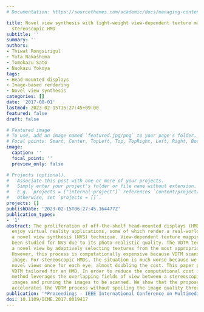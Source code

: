 ```yaml
---
# Documentation: https://sourcethemes.com/academic/docs/managing-content/

title: Novel view synthesis with light-weight view-dependent texture mapping for a
  stereoscopic HMD
subtitle: ''
summary: ''
authors:
- Thiwat Rongsirigul
- Yuta Nakashima
- Tomokazu Sato
- Naokazu Yokoya
tags:
- Head-mounted displays
- Image-based rendering
- Novel view synthesis
categories: []
date: '2017-08-01'
lastmod: 2023-02-15T15:27:45+09:00
featured: false
draft: false

# Featured image
# To use, add an image named `featured.jpg/png` to your page's folder.
# Focal points: Smart, Center, TopLeft, Top, TopRight, Left, Right, BottomLeft, Bottom, BottomRight.
image:
  caption: ''
  focal_point: ''
  preview_only: false

# Projects (optional).
#   Associate this post with one or more of your projects.
#   Simply enter your project's folder or file name without extension.
#   E.g. `projects = ["internal-project"]` references `content/project/deep-learning/index.md`.
#   Otherwise, set `projects = []`.
projects: []
publishDate: '2023-02-15T06:27:45.164477Z'
publication_types:
- '1'
abstract: The proliferation of off-the-shelf head-mounted displays (HMDs) let end-users
  enjoy virtual reality applications, some of which render a real-world scene using
  a novel view synthesis (NVS) technique. View-dependent texture mapping (VDTM) has
  been studied for NVS due to its photo-realistic quality. The VDTM technique renders
  a novel view by adaptively selecting textures from the most appropriate images.
  However, this process is computationally expensive because VDTM scans every captured
  image. For stereoscopic HMDs, the situation is much worse because we need to render
  novel views once for each eye, almost doubling the cost. This paper proposes light-weight
  VDTM tailored for an HMD. In order to reduce the computational cost in VDTM, our
  method leverages the overlapping fields of view between a stereoscopic pair of HMD
  images and pruning the images to be scanned. We show that the proposed method drastically
  accelerates the VDTM process without spoiling the image quality through a user study.
publication: '*Proceedings - IEEE International Conference on Multimedia and Expo*'
doi: 10.1109/ICME.2017.8019417
---
```

